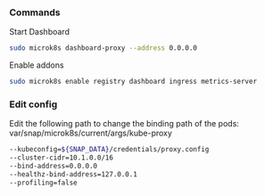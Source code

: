 ### Commands
Start Dashboard
```bash
sudo microk8s dashboard-proxy --address 0.0.0.0
```

Enable addons
```bash
sudo microk8s enable registry dashboard ingress metrics-server
```

### Edit config
Edit the following path to change the binding path of the pods:\
var/snap/microk8s/current/args/kube-proxy
```bash
--kubeconfig=${SNAP_DATA}/credentials/proxy.config
--cluster-cidr=10.1.0.0/16
--bind-address=0.0.0.0
--healthz-bind-address=127.0.0.1
--profiling=false
```